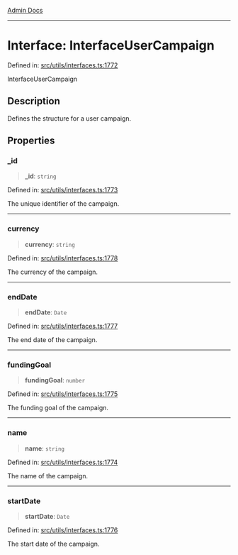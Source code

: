 [Admin Docs](/)

***

# Interface: InterfaceUserCampaign

Defined in: [src/utils/interfaces.ts:1772](https://github.com/PalisadoesFoundation/talawa-admin/blob/main/src/utils/interfaces.ts#L1772)

InterfaceUserCampaign

## Description

Defines the structure for a user campaign.

## Properties

### \_id

> **\_id**: `string`

Defined in: [src/utils/interfaces.ts:1773](https://github.com/PalisadoesFoundation/talawa-admin/blob/main/src/utils/interfaces.ts#L1773)

The unique identifier of the campaign.

***

### currency

> **currency**: `string`

Defined in: [src/utils/interfaces.ts:1778](https://github.com/PalisadoesFoundation/talawa-admin/blob/main/src/utils/interfaces.ts#L1778)

The currency of the campaign.

***

### endDate

> **endDate**: `Date`

Defined in: [src/utils/interfaces.ts:1777](https://github.com/PalisadoesFoundation/talawa-admin/blob/main/src/utils/interfaces.ts#L1777)

The end date of the campaign.

***

### fundingGoal

> **fundingGoal**: `number`

Defined in: [src/utils/interfaces.ts:1775](https://github.com/PalisadoesFoundation/talawa-admin/blob/main/src/utils/interfaces.ts#L1775)

The funding goal of the campaign.

***

### name

> **name**: `string`

Defined in: [src/utils/interfaces.ts:1774](https://github.com/PalisadoesFoundation/talawa-admin/blob/main/src/utils/interfaces.ts#L1774)

The name of the campaign.

***

### startDate

> **startDate**: `Date`

Defined in: [src/utils/interfaces.ts:1776](https://github.com/PalisadoesFoundation/talawa-admin/blob/main/src/utils/interfaces.ts#L1776)

The start date of the campaign.
